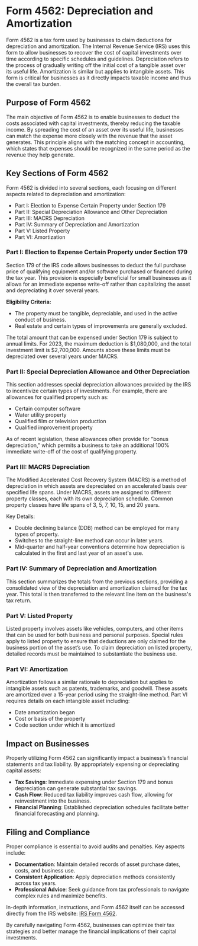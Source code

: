 # Form 4562: Depreciation and Amortization

Form 4562 is a tax form used by businesses to claim deductions for depreciation and amortization. The Internal Revenue Service (IRS) uses this form to allow businesses to recover the cost of capital investments over time according to specific schedules and guidelines. Depreciation refers to the process of gradually writing off the initial cost of a tangible asset over its useful life. Amortization is similar but applies to intangible assets. This form is critical for businesses as it directly impacts taxable income and thus the overall tax burden.

## Purpose of Form 4562

The main objective of Form 4562 is to enable businesses to deduct the costs associated with capital investments, thereby reducing the taxable income. By spreading the cost of an asset over its useful life, businesses can match the expense more closely with the revenue that the asset generates. This principle aligns with the matching concept in accounting, which states that expenses should be recognized in the same period as the revenue they help generate.

## Key Sections of Form 4562

Form 4562 is divided into several sections, each focusing on different aspects related to depreciation and amortization:

* Part I: Election to Expense Certain Property under Section 179
* Part II: Special Depreciation Allowance and Other Depreciation
* Part III: MACRS Depreciation
* Part IV: Summary of Depreciation and Amortization
* Part V: Listed Property
* Part VI: Amortization

### Part I: Election to Expense Certain Property under Section 179

Section 179 of the IRS code allows businesses to deduct the full purchase price of qualifying equipment and/or software purchased or financed during the tax year. This provision is especially beneficial for small businesses as it allows for an immediate expense write-off rather than capitalizing the asset and depreciating it over several years.

**Eligibility Criteria:**
* The property must be tangible, depreciable, and used in the active conduct of business.
* Real estate and certain types of improvements are generally excluded.

The total amount that can be expensed under Section 179 is subject to annual limits. For 2023, the maximum deduction is $1,080,000, and the total investment limit is $2,700,000. Amounts above these limits must be depreciated over several years under MACRS.

### Part II: Special Depreciation Allowance and Other Depreciation

This section addresses special depreciation allowances provided by the IRS to incentivize certain types of investments. For example, there are allowances for qualified property such as:

* Certain computer software
* Water utility property
* Qualified film or television production
* Qualified improvement property

As of recent legislation, these allowances often provide for "bonus depreciation," which permits a business to take an additional 100% immediate write-off of the cost of qualifying property.

### Part III: MACRS Depreciation

The Modified Accelerated Cost Recovery System (MACRS) is a method of depreciation in which assets are depreciated on an accelerated basis over specified life spans. Under MACRS, assets are assigned to different property classes, each with its own depreciation schedule. Common property classes have life spans of 3, 5, 7, 10, 15, and 20 years.

Key Details:
* Double declining balance (DDB) method can be employed for many types of property.
* Switches to the straight-line method can occur in later years.
* Mid-quarter and half-year conventions determine how depreciation is calculated in the first and last year of an asset's use.

### Part IV: Summary of Depreciation and Amortization

This section summarizes the totals from the previous sections, providing a consolidated view of the depreciation and amortization claimed for the tax year. This total is then transferred to the relevant line item on the business's tax return.

### Part V: Listed Property

Listed property involves assets like vehicles, computers, and other items that can be used for both business and personal purposes. Special rules apply to listed property to ensure that deductions are only claimed for the business portion of the asset’s use. To claim depreciation on listed property, detailed records must be maintained to substantiate the business use.

### Part VI: Amortization

Amortization follows a similar rationale to depreciation but applies to intangible assets such as patents, trademarks, and goodwill. These assets are amortized over a 15-year period using the straight-line method. Part VI requires details on each intangible asset including:

* Date amortization began
* Cost or basis of the property
* Code section under which it is amortized

## Impact on Businesses

Properly utilizing Form 4562 can significantly impact a business’s financial statements and tax liability. By appropriately expensing or depreciating capital assets:

* **Tax Savings**: Immediate expensing under Section 179 and bonus depreciation can generate substantial tax savings.
* **Cash Flow**: Reduced tax liability improves cash flow, allowing for reinvestment into the business.
* **Financial Planning**: Established depreciation schedules facilitate better financial forecasting and planning.

## Filing and Compliance

Proper compliance is essential to avoid audits and penalties. Key aspects include:

* **Documentation**: Maintain detailed records of asset purchase dates, costs, and business use.
* **Consistent Application**: Apply depreciation methods consistently across tax years.
* **Professional Advice**: Seek guidance from tax professionals to navigate complex rules and maximize benefits.

In-depth information, instructions, and Form 4562 itself can be accessed directly from the IRS website: [IRS Form 4562](https://www.irs.gov/forms-pubs/about-form-4562). 

By carefully navigating Form 4562, businesses can optimize their tax strategies and better manage the financial implications of their capital investments.